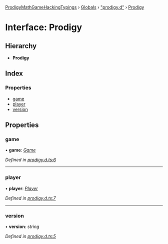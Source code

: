 [ProdigyMathGameHackingTypings](../README.md) › [Globals](../globals.md) › ["prodigy.d"](../modules/_prodigy_d_.md) › [Prodigy](_prodigy_d_.prodigy.md)

# Interface: Prodigy

## Hierarchy

* **Prodigy**

## Index

### Properties

* [game](_prodigy_d_.prodigy.md#game)
* [player](_prodigy_d_.prodigy.md#player)
* [version](_prodigy_d_.prodigy.md#version)

## Properties

###  game

• **game**: *[Game](_game_d_.game.md)*

*Defined in [prodigy.d.ts:6](https://github.com/PatheticMustan/ProdigyMathGameHacking/blob/bda5213/typings/prodigy.d.ts#L6)*

___

###  player

• **player**: *[Player](../classes/_player_d_.player.md)*

*Defined in [prodigy.d.ts:7](https://github.com/PatheticMustan/ProdigyMathGameHacking/blob/bda5213/typings/prodigy.d.ts#L7)*

___

###  version

• **version**: *string*

*Defined in [prodigy.d.ts:5](https://github.com/PatheticMustan/ProdigyMathGameHacking/blob/bda5213/typings/prodigy.d.ts#L5)*
